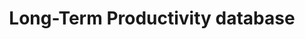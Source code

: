 ---
description: The Long-Term Productivity database was created as a project at the Bank
  of France in 2013 by Antonin Bergeaud, Gilbert Cette and Remy Lecat. Following the
  work of Cette, Mairesse and Kocoglu (2009), we extended the database to include
  17 countries in the latest version (2016). The latest version of the database includes
  the following countries -- Australia, Belgium, Canada, Denmark, Germany, Finland,
  France, Italy, Japan, the Netherlands, Norway, Portugal, Spain, Sweden, Switzerland,
  United Kingdom, United States. We offer data on Total Factor Productivity per hour
  worked, Labor productivity per hour worked, capital intensity and GDP per capita.
  These series cover at least the period 1890 to present annually. In addition, other
  data corresponding to each of the papers linked to this project are available. This
  includes age of capital stock, education attainment, electricity production per
  capita.
location: http://longtermproductivity.com/download.html
record_creation_timestamp: 08/16/2021, 13:46:40
shortname: long_term_productivity
timeframe: 1890-2016
title: Long-Term Productivity database
uuid: 1f556a96-61fc-4d4c-a046-ed711d9807f9
---